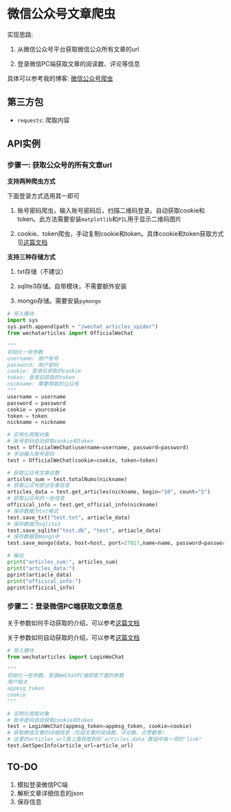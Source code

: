 # 微信公众号文章爬虫

实现思路:

1. 从微信公众号平台获取微信公众所有文章的url

2. 登录微信PC端获取文章的阅读数、评论等信息

具体可以参考我的博客: [微信公众号爬虫](http://blog.csdn.net/wnma3mz/article/details/78570580)

## 第三方包

- `requests`: 爬取内容

## API实例

### 步骤一: 获取公众号的所有文章url

**支持两种爬虫方式**

下面登录方式选用其一即可

1. 账号密码爬虫，输入账号密码后，扫描二维码登录。自动获取cookie和token。此方法需要安装`matplotlib`和`PIL`用于显示二维码图片

2. cookie、token爬虫，手动复制cookie和token。具体cookie和token获取方式见[这篇文档](https://github.com/wnma3mz/wechat_articles_spider/blob/master/docs/get_cookie_token.md)


**支持三种存储方式**

1. txt存储（不建议）

2. sqlite3存储。自带模块，不需要额外安装

3. mongo存储。需要安装`pymongo`

```python
# 导入模块
import sys
sys.path.append(path + "/wechat_articles_spider")
from wechatarticles import OfficialWeChat

"""
初始化一些参数
username: 用户账号
password: 用户密码
cookie: 登录后获取的cookie
token: 登录后获取的token
nickname: 需要爬取的公众号
"""
username = username
password = password
cookie = yourcookie
token = token
nickname = nickname

# 实例化爬取对象
# 账号密码自动获取cookie和token
test = OfficialWeChat(username=username, password=password)
# 手动输入账号密码
test = OfficialWeChat(cookie=cookie, token=token)

# 获取公众号文章总数
articles_sum = test.totalNums(nickname)
# 获取公众号部分文章信息
articles_data = test.get_articles(nickname, begin="10", count="5")
# 获取公众号的一些信息
officical_info = test.get_official_info(nickname)
# 保存数据为txt格式
test.save_txt("test.txt", artiacle_data)
# 保存数据为sqlite3
test.save_sqlite("test.db", "test", artiacle_data)
# 保存数据到mongo中
test.save_mongo(data, host=host, port=27017,name=name, password=password, dbname=dbname, collname=collname)
```

```python
# 输出
print("articles_sum:", articles_sum)
print("artcles_data:")
pprint(artiacle_data)
print("officical_info:")
pprint(officical_info)
```

### 步骤二：登录微信PC端获取文章信息

关于参数如何手动获取的介绍，可以参考[这篇文档](https://github.com/wnma3mz/wechat_articles_spider/blob/master/docs/get_appmsg_token.md)

关于参数如何自动获取的介绍，可以参考[这篇文档](https://github.com/wnma3mz/wechat_articles_spider/blob/master/docs/关于自动获取微信参数.md)


```python
# 导入模块
from wechatarticles import LoginWeChat

"""
初始化一些参数。登录WeChatPC端获取下面的参数
用户相关
appmsg_token
cookie
"""

# 实例化爬取对象
# 账号密码自动获取cookie和token
test = LoginWeChat(appmsg_token=appmsg_token, cookie=cookie)
# 获取微信文章的详细信息（包括文章的阅读数、评论数、点赞数等）
# 这里的articles_url是上面获取到的`articles_data`数组中每一项的"link"
test.GetSpecInfo(article_url=article_url)
```

## TO-DO

1. 模拟登录微信PC端
2. 解析文章详细信息的json
3. 保存信息
